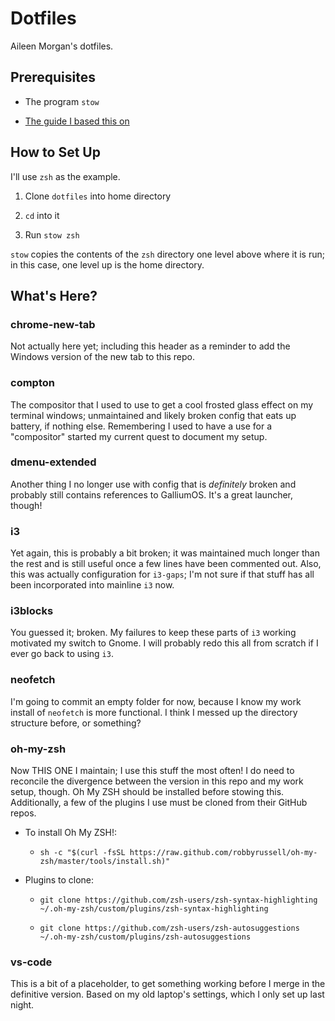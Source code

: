 # Dotfiles

Aileen Morgan's dotfiles.

## Prerequisites

- The program `stow`

- [The guide I based this on](https://alexpearce.me/2016/02/managing-dotfiles-with-stow/)

## How to Set Up

I'll use `zsh` as the example.

1. Clone `dotfiles` into home directory

2. `cd` into it

3. Run `stow zsh`

`stow` copies the contents of the `zsh` directory one level above where it is run; in this case, one level up is the home directory.

## What's Here?

### chrome-new-tab

Not actually here yet; including this header as a reminder to add the Windows version of the new tab to this repo.

### compton

The compositor that I used to use to get a cool frosted glass effect on my terminal windows; unmaintained and likely broken config that eats up battery, if nothing else. Remembering I used to have a use for a "compositor" started my current quest to document my setup.

### dmenu-extended

Another thing I no longer use with config that is *definitely* broken and probably still contains references to GalliumOS. It's a great launcher, though!

### i3

Yet again, this is probably a bit broken; it was maintained much longer than the rest and is still useful once a few lines have been commented out. Also, this was actually configuration for `i3-gaps`; I'm not sure if that stuff has all been incorporated into mainline `i3` now.

### i3blocks

You guessed it; broken. My failures to keep these parts of `i3` working motivated my switch to Gnome. I will probably redo this all from scratch if I ever go back to using `i3`.

### neofetch

I'm going to commit an empty folder for now, because I know my work install of `neofetch` is more functional. I think I messed up the directory structure before, or something?

### oh-my-zsh

Now THIS ONE I maintain; I use this stuff the most often! I do need to reconcile the divergence between the version in this repo and my work setup, though. Oh My ZSH should be installed before stowing this. Additionally, a few of the plugins I use must be cloned from their GitHub repos.

- To install Oh My ZSH!:

  - `sh -c "$(curl -fsSL https://raw.github.com/robbyrussell/oh-my-zsh/master/tools/install.sh)"`

- Plugins to clone:

  - `git clone https://github.com/zsh-users/zsh-syntax-highlighting ~/.oh-my-zsh/custom/plugins/zsh-syntax-highlighting`

  - `git clone https://github.com/zsh-users/zsh-autosuggestions ~/.oh-my-zsh/custom/plugins/zsh-autosuggestions`

### vs-code

This is a bit of a placeholder, to get something working before I merge in the definitive version. Based on my old laptop's settings, which I only set up last night.
